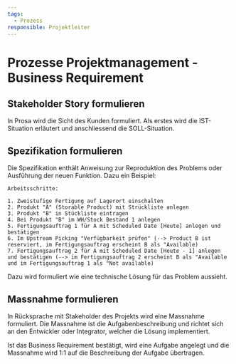 ```yaml
---
tags:
  - Prozess
responsible: Projektleiter
---
```

# Prozesse Projektmanagement - Business Requirement

## Stakeholder Story formulieren

In Prosa wird die Sicht des Kunden formuliert. Als erstes wird die IST-Situation erläutert und anschliessend die SOLL-Situation.

## Spezifikation formulieren

Die Spezifikation enthält Anweisung zur Reproduktion des Problems oder Ausführung der neuen Funktion. Dazu ein Beispiel:

```
Arbeitsschritte:

1. Zweistufige Fertigung auf Lagerort einschalten
2. Produkt "A" (Storable Product) mit Strückliste anlegen
3. Produkt "B" in Stückliste eintragen
4. Bei Produkt "B" im WH/Stock Bestand 1 anlegen
5. Fertigungsauftrag 1 für A mit Scheduled Date [Heute] anlegen und bestätigen  
6. Im Upstream Picking "Verfügbarkeit prüfen" (--> Product B ist reserviert, im Fertigungsauftrag erscheint B als "Available)
7. Fertigungsauftrag 2 für A mit Scheduled Date [Heute - 1] anlegen und bestätigen (--> im Fertigungsauftrag 2 erscheint B als "Available und im Fertigungsauftrag 1 als "Not available)
```

Dazu wird formuliert wie eine technische Lösung für das Problem aussieht. 

## Massnahme formulieren

In Rücksprache mit Stakeholder des  Projekts wird eine Massnahme formuliert. Die Massnahme ist die Aufgabenbeschreibung und richtet sich an den Entwickler oder Integrator, welcher die Lösung implementiert.

Ist das Business Requirement bestätigt, wird eine Aufgabe angelegt und die Massnahme wird 1:1 auf die Beschreibung der Aufgabe übertragen.
